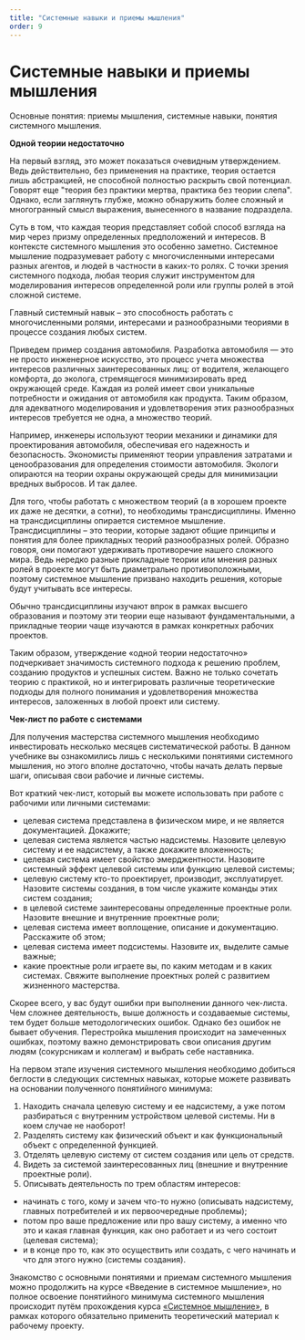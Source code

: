 ```yaml
---
title: "Системные навыки и приемы мышления"
order: 9
---
```


# Системные навыки и приемы мышления

Основные понятия: приемы мышления, системные навыки, понятия системного мышления.

**Одной теории недостаточно**

На первый взгляд, это может показаться очевидным утверждением. Ведь действительно, без применения на практике, теория остается лишь абстракцией, не способной полностью раскрыть свой потенциал. Говорят еще "теория без практики мертва, практика без теории слепа". Однако, если заглянуть глубже, можно обнаружить более сложный и многогранный смысл выражения, вынесенного в название подраздела.

Суть в том, что каждая теория представляет собой способ взгляда на мир через призму определенных предположений и интересов. В контексте системного мышления это особенно заметно. Системное мышление подразумевает работу с многочисленными интересами разных агентов, и людей в частности в каких-то ролях. С точки зрения системного подхода, любая теория служит инструментом для моделирования интересов определенной роли или группы ролей в этой сложной системе.

Главный системный навык – это способность работать с многочисленными ролями, интересами и разнообразными теориями в процессе создания любых систем.

Приведем пример создания автомобиля. Разработка автомобиля — это не просто инженерное искусство, это процесс учета множества интересов различных заинтересованных лиц: от водителя, желающего комфорта, до эколога, стремящегося минимизировать вред окружающей среде. Каждая из ролей имеет свои уникальные потребности и ожидания от автомобиля как продукта. Таким образом, для адекватного моделирования и удовлетворения этих разнообразных интересов требуется не одна, а множество теорий.

Например, инженеры используют теории механики и динамики для проектирования автомобиля, обеспечивая его надежность и безопасность. Экономисты применяют теории управления затратами и ценообразования для определения стоимости автомобиля. Экологи опираются на теории охраны окружающей среды для минимизации вредных выбросов. И так далее.

Для того, чтобы работать с множеством теорий (а в хорошем проекте их даже не десятки, а сотни), то необходимы трансдисциплины. Именно на трансдисциплины опирается системное мышление. Трансдисциплины – это теории, которые задают общие принципы и понятия для более прикладных теорий разнообразных ролей. Образно говоря, они помогают удерживать противоречие нашего сложного мира. Ведь нередко разные прикладные теории или мнения разных ролей в проекте могут быть диаметрально противоположными, поэтому системное мышление призвано находить решения, которые будут учитывать все интересы.

Обычно трансдисциплины изучают впрок в рамках высшего образования и поэтому эти теории еще называют фундаментальными, а прикладные теории чаще изучаются в рамках конкретных рабочих проектов.

Таким образом, утверждение «одной теории недостаточно» подчеркивает значимость системного подхода к решению проблем, созданию продуктов и успешных систем. Важно не только сочетать теорию с практикой, но и интегрировать различные теоретические подходы для полного понимания и удовлетворения множества интересов, заложенных в любой проект или систему.

**Чек-лист по работе с системами**

Для получения мастерства системного мышления необходимо инвестировать несколько месяцев систематической работы. В данном учебнике вы ознакомились лишь с несколькими понятиями системного мышления, но этого вполне достаточно, чтобы начать делать первые шаги, описывая свои рабочие и личные системы.

Вот краткий чек-лист, который вы можете использовать при работе с рабочими или личными системами:

* целевая система представлена в физическом мире, и не является документацией. Докажите;
* целевая система является частью надсистемы. Назовите целевую систему и ее надсистему, а также докажите вложенность;
* целевая система имеет свойство эмерджентности. Назовите системный эффект целевой системы или функцию целевой системы;
* целевую систему кто-то проектирует, производит, эксплуатирует. Назовите системы создания, в том числе укажите команды этих систем создания;
* в целевой системе заинтересованы определенные проектные роли. Назовите внешние и внутренние проектные роли;
* целевая система имеет воплощение, описание и документацию. Расскажите об этом;
* целевая система имеет подсистемы. Назовите их, выделите самые важные;
* какие проектные роли играете вы, по каким методам и в каких системах. Свяжите выполнение проектных ролей с развитием жизненного мастерства.

Скорее всего, у вас будут ошибки при выполнении данного чек-листа. Чем сложнее деятельность, выше должность и создаваемые системы, тем будет больше методологических ошибок. Однако без ошибок не бывает обучения. Перестройка мышления происходит на замеченных ошибках, поэтому важно демонстрировать свои описания другим людям (сокурсникам и коллегам) и выбрать себе наставника.

На первом этапе изучения системного мышления необходимо добиться беглости в следующих системных навыках, которые можете развивать на основании полученного понятийного минимума:

1. Находить сначала целевую систему и ее надсистему, а уже потом разбираться с внутренним устройством целевой системы. Ни в коем случае не наоборот!
2. Разделять систему как физический объект и как функциональный объект с определенной функцией.
3. Отделять целевую систему от систем создания или цель от средств.
4. Видеть за системой заинтересованных лиц (внешние и внутренние проектные роли).
5. Описывать деятельность по трем областям интересов:

* начинать с того, кому и зачем что-то нужно (описывать надсистему, главных потребителей и их первоочередные проблемы);
* потом про ваше предложение или про вашу систему, а именно что это и какая главная функция, как оно работает и из чего состоит (целевая система);
* и в конце про то, как это осуществить или создать, с чего начинать и что для этого нужно (системы создания).

Знакомство с основными понятиями и приемам системного мышления можно продолжить на курсе «Введение в системное мышление», но полное освоение понятийного минимума системного мышления происходит путём прохождения курса [«](https://system-school.ru/systems-thinking?utm_source=aisystant&utm_medium=online&utm_campaign=intro)[С](https://system-school.ru/systems-thinking?utm_source=aisystant&utm_medium=online&utm_campaign=intro)[истемное мышление»](https://system-school.ru/systems-thinking?utm_source=aisystant&utm_medium=online&utm_campaign=intro), в рамках которого обязательно применить теоретический материал к рабочему проекту.